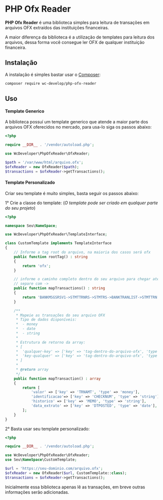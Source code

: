 PHP Ofx Reader
===

**PHP Ofx Reader** é uma biblioteca simples para leitura de transações em arquivos OFX extraídos das instituições financeiras.

A maior diferença da biblioteca é a utilização de templates para leitura dos arquivos, dessa forma você consegue ler OFX de qualquer instituição financeira.

## Instalação

A instalação é simples bastar usar o [Composer](https://getcomposer.org/):

```bash
composer require wc-develop/php-ofx-reader
```

## Uso

#### Template Generico
A biblioteca possuí um template generico que atende a maior parte dos arquivos OFX oferecidos no mercado, para usa-lo siga os passos abaixo:

```php
<?php

require __DIR__ . '/vendor/autoload.php';

use WcDeveloper\PhpOfxReader\OfxReader;

$path = '/var/www/html/arquivo.ofx';
$ofxReader = new OfxReader($path);
$transactions = $ofxReader->getTransactions();
```

#### Template Personalizado
Criar seu template é muito simples, basta seguir os passos abaixo:

1° Crie a classe do template: (*O template pode ser criado em qualquer parte do seu projeto*)

```php
<?php

namespace Seu\NameSpace;

use WcDeveloper\PhpOfxReader\TemplateInterface;

class CustomTemplate implements TemplateInterface
{
    // Informe a tag root do arquivo, na maioria dos casos será ofx
    public function rootTag() : string
    {
        return 'ofx';
    }

    // informe o caminho completo dentro do seu arquivo para chegar até as transações
    // separe com ->
    public function mapTransactions() : string
    {
        return 'BANKMSGSRSV1->STMTTRNRS->STMTRS->BANKTRANLIST->STMTTRN';
    }

    /**
     * Mapeie as transações do seu arquivo OFX
     * Tipo de dados disponíveis:
     *  - money
     *  - date
     *  - string
     * 
     * Estrutura de retorno da array:
     * [
     *  'qualquer-key' => ['key' => 'tag-dentro-do-arquivo-ofx', 'type' => 'tipo-do-dado'],
     *  'key-qualquer' => ['key' => 'tag-dentro-do-arquivo-ofx', 'type' => 'tipo-do-dado'],
     * ]
     *
     * @return array
     */
    public function mapTransaction() : array
    {
        return [
            'valor' => ['key' => 'TRNAMT', 'type' => 'money'],
            'identificacao'=> ['key' => 'CHECKNUM', 'type' => 'string'],
            'historico' => ['key' => 'MEMO', 'type' => 'string'],
            'data_extrato' => ['key' => 'DTPOSTED', 'type' => 'date'],
        ];
    }
}

```

2° Basta usar seu template personalizado:
```php
<?php

require __DIR__ . '/vendor/autoload.php';

use WcDeveloper\PhpOfxReader\OfxReader;
use Seu\NameSpace\CustomTemplate;

$url = 'https://seu-dominio.com/arquivo.ofx';
$ofxReader = new OfxReader($url, CustomTemplate::class);
$transactions = $ofxReader->getTransactions();
```

Inicialmente essa biblioteca apenas lê as transações, em breve outras informações serão adicionadas.